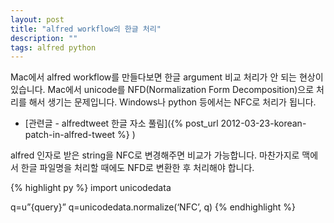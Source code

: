 ```yaml
---
layout: post
title: "alfred workflow의 한글 처리"
description: ""
tags: alfred python
---
```


Mac에서 alfred workflow를 만들다보면 한글 argument 비교 처리가 안 되는 현상이 있습니다. Mac에서
unicode를 NFD(Normalization Form Decomposition)으로 처리를 해서 생기는 문제입니다. Windows나 python
등에서는 NFC로 처리가 됩니다.

- [관련글 - alfredtweet 한글 자소 풀림]({% post_url 2012-03-23-korean-patch-in-alfred-tweet %} )

alfred 인자로 받은 string을 NFC로 변경해주면 비교가 가능합니다. 마찬가지로 맥에서 한글 파일명을
처리할 때에도 NFD로 변환한 후 처리해야 합니다. 

{% highlight py %}
import unicodedata

q=u”{query}”
q=unicodedata.normalize(‘NFC’, q)
{% endhighlight %}

